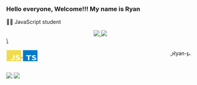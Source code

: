 ### Hello everyone, Welcome!!! My name is Ryan

👨‍🎓 JavaScript student

<div align="center">
  <a href="https://github.com/zalasikdev">
  <img height="180em" src="https://github-readme-stats.vercel.app/api?username=zalasikdev&show_icons=true&theme=dark&include_all_commits=true&count_private=true"/>
  <img height="180em" src="https://github-readme-stats.vercel.app/api/top-langs/?username=zalasikdev&layout=compact&langs_count=7&theme=dark"/>
</div>\

  <div style="display: inline_block"><br>
  <img align="center" alt="Ryan-Js" height="30" width="40" src="https://raw.githubusercontent.com/devicons/devicon/master/icons/javascript/javascript-plain.svg">
  <img align="center" alt="Rafa-Ts" height="30" width="40" src="https://raw.githubusercontent.com/devicons/devicon/master/icons/typescript/typescript-plain.svg">
  <img align="right" alt="Ryan-pic" height="150" style="border-radius:50px;" src="https://media.discordapp.net/attachments/1037454983051874426/1037461749365997608/download20221103172205.png?width=467&height=467">
</div>
  
  ##
 
<div> 
  <a href="https://www.linkedin.com/in/ryan-andrade20/)" target="_blank"><img src="https://img.shields.io/badge/-LinkedIn-%230077B5?style=for-the-badge&logo=linkedin&logoColor=white" target="_blank"></a> 
  <a href=https://discord.com/channels/@me" target="_blank"><img src="https://img.shields.io/badge/Discord-7289DA?style=for-the-badge&logo=discord&logoColor=white" target="_blank"></a> 
